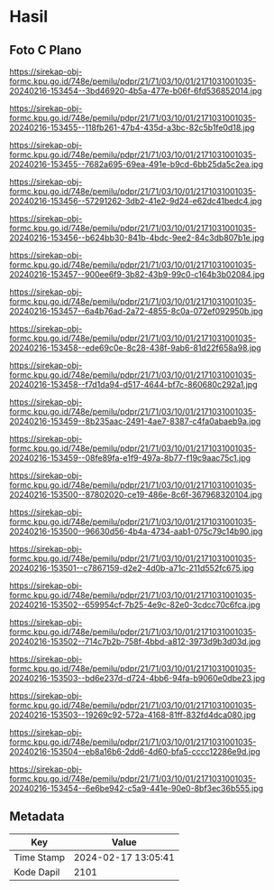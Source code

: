 # Hasil

## Foto C Plano

https://sirekap-obj-formc.kpu.go.id/748e/pemilu/pdpr/21/71/03/10/01/2171031001035-20240216-153454--3bd46920-4b5a-477e-b06f-6fd536852014.jpg

https://sirekap-obj-formc.kpu.go.id/748e/pemilu/pdpr/21/71/03/10/01/2171031001035-20240216-153455--118fb261-47b4-435d-a3bc-82c5b1fe0d18.jpg

https://sirekap-obj-formc.kpu.go.id/748e/pemilu/pdpr/21/71/03/10/01/2171031001035-20240216-153455--7682a695-69ea-491e-b9cd-6bb25da5c2ea.jpg

https://sirekap-obj-formc.kpu.go.id/748e/pemilu/pdpr/21/71/03/10/01/2171031001035-20240216-153456--57291262-3db2-41e2-9d24-e62dc41bedc4.jpg

https://sirekap-obj-formc.kpu.go.id/748e/pemilu/pdpr/21/71/03/10/01/2171031001035-20240216-153456--b624bb30-841b-4bdc-9ee2-84c3db807b1e.jpg

https://sirekap-obj-formc.kpu.go.id/748e/pemilu/pdpr/21/71/03/10/01/2171031001035-20240216-153457--900ee6f9-3b82-43b9-99c0-c164b3b02084.jpg

https://sirekap-obj-formc.kpu.go.id/748e/pemilu/pdpr/21/71/03/10/01/2171031001035-20240216-153457--6a4b76ad-2a72-4855-8c0a-072ef092950b.jpg

https://sirekap-obj-formc.kpu.go.id/748e/pemilu/pdpr/21/71/03/10/01/2171031001035-20240216-153458--ede69c0e-8c28-438f-9ab6-81d22f658a98.jpg

https://sirekap-obj-formc.kpu.go.id/748e/pemilu/pdpr/21/71/03/10/01/2171031001035-20240216-153458--f7d1da94-d517-4644-bf7c-860680c292a1.jpg

https://sirekap-obj-formc.kpu.go.id/748e/pemilu/pdpr/21/71/03/10/01/2171031001035-20240216-153459--8b235aac-2491-4ae7-8387-c4fa0abaeb9a.jpg

https://sirekap-obj-formc.kpu.go.id/748e/pemilu/pdpr/21/71/03/10/01/2171031001035-20240216-153459--08fe89fa-e1f9-497a-8b77-f19c9aac75c1.jpg

https://sirekap-obj-formc.kpu.go.id/748e/pemilu/pdpr/21/71/03/10/01/2171031001035-20240216-153500--87802020-ce19-486e-8c6f-367968320104.jpg

https://sirekap-obj-formc.kpu.go.id/748e/pemilu/pdpr/21/71/03/10/01/2171031001035-20240216-153500--96630d56-4b4a-4734-aab1-075c79c14b90.jpg

https://sirekap-obj-formc.kpu.go.id/748e/pemilu/pdpr/21/71/03/10/01/2171031001035-20240216-153501--c7867159-d2e2-4d0b-a71c-211d552fc675.jpg

https://sirekap-obj-formc.kpu.go.id/748e/pemilu/pdpr/21/71/03/10/01/2171031001035-20240216-153502--659954cf-7b25-4e9c-82e0-3cdcc70c6fca.jpg

https://sirekap-obj-formc.kpu.go.id/748e/pemilu/pdpr/21/71/03/10/01/2171031001035-20240216-153502--714c7b2b-758f-4bbd-a812-3973d9b3d03d.jpg

https://sirekap-obj-formc.kpu.go.id/748e/pemilu/pdpr/21/71/03/10/01/2171031001035-20240216-153503--bd6e237d-d724-4bb6-94fa-b9060e0dbe23.jpg

https://sirekap-obj-formc.kpu.go.id/748e/pemilu/pdpr/21/71/03/10/01/2171031001035-20240216-153503--19269c92-572a-4168-81ff-832fd4dca080.jpg

https://sirekap-obj-formc.kpu.go.id/748e/pemilu/pdpr/21/71/03/10/01/2171031001035-20240216-153504--eb8a16b6-2dd6-4d60-bfa5-cccc12286e9d.jpg

https://sirekap-obj-formc.kpu.go.id/748e/pemilu/pdpr/21/71/03/10/01/2171031001035-20240216-153454--6e6be942-c5a9-441e-90e0-8bf3ec36b555.jpg


## Metadata

| Key        | Value               |
| ---------- | ------------------- |
| Time Stamp | 2024-02-17 13:05:41 |
| Kode Dapil | 2101                |



